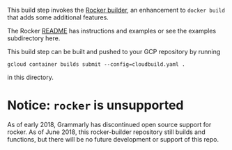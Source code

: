 This build step invokes the [Rocker builder](https://github.com/grammarly/rocker), an enhancement to `docker build` that adds some additional features.

The Rocker [README](https://github.com/grammarly/rocker/blob/master/README.md) has instructions and examples or see the examples subdirectory here.

This build step can be built and pushed to your GCP repository by running

    gcloud container builds submit --config=cloudbuild.yaml .
    
in this directory.

# Notice: `rocker` is unsupported

As of early 2018, Grammarly has discontinued open source support for rocker. As of June 2018, this rocker-builder repository
still builds and functions, but there will be no future development or support of this repo.
